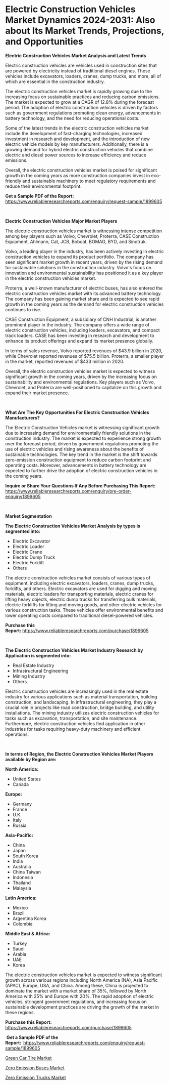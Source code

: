 <p><h1>Electric Construction Vehicles Market Dynamics 2024-2031: Also about Its Market Trends, Projections, and Opportunities</h1></p><p><strong>Electric Construction Vehicles Market Analysis and Latest Trends</strong></p>
<p><p>Electric construction vehicles are vehicles used in construction sites that are powered by electricity instead of traditional diesel engines. These vehicles include excavators, loaders, cranes, dump trucks, and more, all of which are essential in the construction industry.</p><p>The electric construction vehicles market is rapidly growing due to the increasing focus on sustainable practices and reducing carbon emissions. The market is expected to grow at a CAGR of 12.8% during the forecast period. The adoption of electric construction vehicles is driven by factors such as government regulations promoting clean energy, advancements in battery technology, and the need for reducing operational costs.</p><p>Some of the latest trends in the electric construction vehicles market include the development of fast-charging technologies, increased investment in research and development, and the introduction of new electric vehicle models by key manufacturers. Additionally, there is a growing demand for hybrid electric construction vehicles that combine electric and diesel power sources to increase efficiency and reduce emissions.</p><p>Overall, the electric construction vehicles market is poised for significant growth in the coming years as more construction companies invest in eco-friendly and sustainable machinery to meet regulatory requirements and reduce their environmental footprint.</p></p>
<p><strong>Get a Sample PDF of the Report:&nbsp;</strong> <a href="https://www.reliableresearchreports.com/enquiry/request-sample/1899605">https://www.reliableresearchreports.com/enquiry/request-sample/1899605</a></p>
<p>&nbsp;</p>
<p><strong>Electric Construction Vehicles Major Market Players</strong></p>
<p><p>The electric construction vehicles market is witnessing intense competition among key players such as Volvo, Chevrolet, Proterra, CASE Construction Equipment, Ahlmann, Cat, JCB, Bobcat, BOMAG, BYD, and Sinotruk. </p><p>Volvo, a leading player in the industry, has been actively investing in electric construction vehicles to expand its product portfolio. The company has seen significant market growth in recent years, driven by the rising demand for sustainable solutions in the construction industry. Volvo's focus on innovation and environmental sustainability has positioned it as a key player in the electric construction vehicles market.</p><p>Proterra, a well-known manufacturer of electric buses, has also entered the electric construction vehicles market with its advanced battery technology. The company has been gaining market share and is expected to see rapid growth in the coming years as the demand for electric construction vehicles continues to rise.</p><p>CASE Construction Equipment, a subsidiary of CNH Industrial, is another prominent player in the industry. The company offers a wide range of electric construction vehicles, including loaders, excavators, and compact track loaders. CASE has been investing in research and development to enhance its product offerings and expand its market presence globally.</p><p>In terms of sales revenue, Volvo reported revenues of $43.9 billion in 2020, while Chevrolet reported revenues of $75.5 billion. Proterra, a smaller player in the market, reported revenues of $433 million in 2020.</p><p>Overall, the electric construction vehicles market is expected to witness significant growth in the coming years, driven by the increasing focus on sustainability and environmental regulations. Key players such as Volvo, Chevrolet, and Proterra are well-positioned to capitalize on this growth and expand their market presence.</p></p>
<p>&nbsp;</p>
<p><strong>What Are The Key Opportunities For Electric Construction Vehicles Manufacturers?</strong></p>
<p><p>The Electric Construction Vehicles market is witnessing significant growth due to increasing demand for environmentally friendly solutions in the construction industry. The market is expected to experience strong growth over the forecast period, driven by government regulations promoting the use of electric vehicles and rising awareness about the benefits of sustainable technologies. The key trend in the market is the shift towards zero-emission construction equipment to reduce carbon footprint and operating costs. Moreover, advancements in battery technology are expected to further drive the adoption of electric construction vehicles in the coming years.</p></p>
<p><strong>Inquire or Share Your Questions If Any Before Purchasing This Report:</strong> <a href="https://www.reliableresearchreports.com/enquiry/pre-order-enquiry/1899605">https://www.reliableresearchreports.com/enquiry/pre-order-enquiry/1899605</a></p>
<p>&nbsp;</p>
<p><strong>Market Segmentation</strong></p>
<p><strong>The Electric Construction Vehicles Market Analysis by types is segmented into:</strong></p>
<p><ul><li>Electric Excavator</li><li>Electric Loader</li><li>Electric Crane</li><li>Electric Dump Truck</li><li>Electric Forklift</li><li>Others</li></ul></p>
<p><p>The electric construction vehicles market consists of various types of equipment, including electric excavators, loaders, cranes, dump trucks, forklifts, and others. Electric excavators are used for digging and moving materials, electric loaders for transporting materials, electric cranes for lifting heavy objects, electric dump trucks for transferring bulk materials, electric forklifts for lifting and moving goods, and other electric vehicles for various construction tasks. These vehicles offer environmental benefits and lower operating costs compared to traditional diesel-powered vehicles.</p></p>
<p><strong>Purchase this Report:&nbsp;</strong><a href="https://www.reliableresearchreports.com/purchase/1899605">https://www.reliableresearchreports.com/purchase/1899605</a></p>
<p>&nbsp;</p>
<p><strong>The Electric Construction Vehicles Market Industry Research by Application is segmented into:</strong></p>
<p><ul><li>Real Estate Industry</li><li>Infrastructural Engineering</li><li>Mining Industry</li><li>Others</li></ul></p>
<p><p>Electric construction vehicles are increasingly used in the real estate industry for various applications such as material transportation, building construction, and landscaping. In infrastructural engineering, they play a crucial role in projects like road construction, bridge building, and utility installations. The mining industry utilizes electric construction vehicles for tasks such as excavation, transportation, and site maintenance. Furthermore, electric construction vehicles find application in other industries for tasks requiring heavy-duty machinery and efficient operations.</p></p>
<p>&nbsp;</p>
<p><strong>In terms of Region, the Electric Construction Vehicles Market Players available by Region are:</strong></p>
<p>
    <p> <strong> North America: </strong>
        <ul>
            <li>United States</li>
            <li>Canada</li>
        </ul>
        </p> 
    <p> <strong> Europe: </strong>
        <ul>
            <li>Germany</li>
            <li>France</li>
            <li>U.K.</li>
            <li>Italy</li>
            <li>Russia</li>
        </ul>
        </p> 
    <p> <strong> Asia-Pacific: </strong>
        <ul>
            <li>China</li>
            <li>Japan</li>
            <li>South Korea</li>
            <li>India</li>
            <li>Australia</li>
            <li>China Taiwan</li>
            <li>Indonesia</li>
            <li>Thailand</li>
            <li>Malaysia</li>
        </ul>
        </p> 
    <p> <strong> Latin America: </strong>
        <ul>
            <li>Mexico</li>
            <li>Brazil</li>
            <li>Argentina Korea</li>
            <li>Colombia</li>
        </ul>
        </p> 
    <p> <strong> Middle East & Africa: </strong>
        <ul>
            <li>Turkey</li>
            <li>Saudi</li>
            <li>Arabia</li>
            <li>UAE</li>
            <li>Korea</li>
        </ul>
    </p>
    </p>
<p><p>The electric construction vehicles market is expected to witness significant growth across various regions including North America (NA), Asia Pacific (APAC), Europe, USA, and China. Among these, China is projected to dominate the market with a market share of 35%, followed by North America with 25% and Europe with 20%. The rapid adoption of electric vehicles, stringent government regulations, and increasing focus on sustainable development practices are driving the growth of the market in these regions.</p></p>
<p><strong>Purchase this Report: </strong><a href="https://www.reliableresearchreports.com/purchase/1899605">https://www.reliableresearchreports.com/purchase/1899605</a></p>
<p>&nbsp;<strong>Get a Sample PDF of the Report:&nbsp;&nbsp;</strong><a href="https://www.reliableresearchreports.com/enquiry/request-sample/1899605">https://www.reliableresearchreports.com/enquiry/request-sample/1899605</a></p>
<p><strong></strong></p>
<p><p><a href="https://github.com/nicholepatriciadoylenwnrjr0/Market-Research-Report-List-1/blob/main/green-car-tire-market.md">Green Car Tire Market</a></p><p><a href="https://github.com/gamblestampleyjenny50m5sl6/Market-Research-Report-List-1/blob/main/zero-emission-buses-market.md">Zero Emission Buses Market</a></p><p><a href="https://github.com/wwwkeltoum/Market-Research-Report-List-2/blob/main/zero-emission-trucks-market.md">Zero Emission Trucks Market</a></p></p>